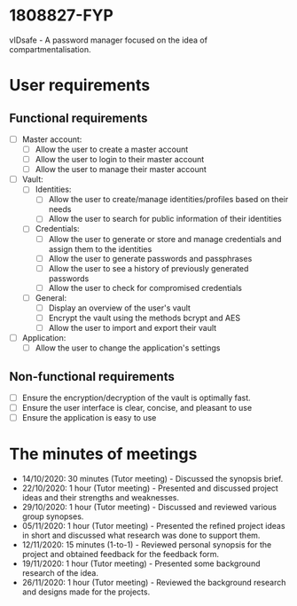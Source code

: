 # 1808827-FYP

vIDsafe - A password manager focused on the idea of compartmentalisation.

# User requirements

## Functional requirements

- [ ] Master account:
	- [ ] Allow the user to create a master account
	- [ ] Allow the user to login to their master account
	- [ ] Allow the user to manage their master account
- [ ] Vault:
	- [ ] Identities:	
		- [ ] Allow the user to create/manage identities/profiles based on their needs
		- [ ] Allow the user to search for public information of their identities
	- [ ] Credentials:
		- [ ] Allow the user to generate or store and manage credentials and assign them to the identities
		- [ ] Allow the user to generate passwords and passphrases
		- [ ] Allow the user to see a history of previously generated passwords
		- [ ] Allow the user to check for compromised credentials
	- [ ] General:
		- [ ] Display an overview of the user's vault
		- [ ] Encrypt the vault using the methods bcrypt and AES
		- [ ] Allow the user to import and export their vault
- [ ] Application:
	- [ ] Allow the user to change the application's settings

## Non-functional requirements

- [ ] Ensure the encryption/decryption of the vault is optimally fast.
- [ ] Ensure the user interface is clear, concise, and pleasant to use
- [ ] Ensure the application is easy to use

# The minutes of meetings

- 14/10/2020: 30 minutes (Tutor meeting) -  Discussed the synopsis brief.
- 22/10/2020: 1 hour	(Tutor meeting) -  Presented and discussed project ideas and their strengths and weaknesses.
- 29/10/2020: 1 hour	(Tutor meeting) -  Discussed and reviewed various group synopses.
- 05/11/2020: 1 hour	(Tutor meeting) -  Presented the refined project ideas in short and discussed what research was done to support them.
- 12/11/2020: 15 minutes (1-to-1) -  Reviewed personal synopsis for the project and obtained feedback for the feedback form.
- 19/11/2020: 1 hour	(Tutor meeting) -  Presented some background research of the idea.
- 26/11/2020: 1 hour	(Tutor meeting) -  Reviewed the background research and designs made for the projects.
